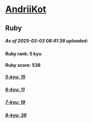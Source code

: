 # [AndriiKot](https://www.codewars.com/users/AndriiKot) 
## Ruby

##### As of 2025-03-03 08:41:38 uploaded:

#### Ruby rank: 5 kyu

#### Ruby score: 538

##### [5-kyu: 15](https://github.com/AndriiKot/Ruby__CodeWars/tree/main/kyu-5)

##### [6-kyu: 11](https://github.com/AndriiKot/Ruby__CodeWars/tree/main/kyu-6)

##### [7-kyu: 19](https://github.com/AndriiKot/Ruby__CodeWars/tree/main/kyu-7)

##### [8-kyu: 39](https://github.com/AndriiKot/Ruby__CodeWars/tree/main/kyu-8)

